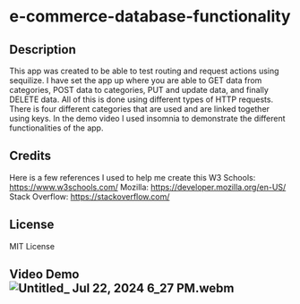 # e-commerce-database-functionality

## Description
This app was created to be able to test routing and request actions using sequilize. I have set the app up where you are able to GET data from categories, POST data to categories, PUT and update data, and finally DELETE data. All of this is done using different types of HTTP requests. There is four different categories that are used and are linked together using keys. In the demo video I used insomnia to demonstrate the different functionalities of the app.
## Credits
Here is a few references I used to help me create this
W3 Schools: https://www.w3schools.com/
Mozilla: https://developer.mozilla.org/en-US/
Stack Overflow: https://stackoverflow.com/

## License
MIT License

## Video Demo![Untitled_ Jul 22, 2024 6_27 PM.webm](https://github.com/user-attachments/assets/9f95b340-6b23-4902-8101-d6c426782a39)

